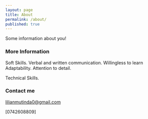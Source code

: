 ```yaml
---
layout: page
title: About
permalink: /about/
published: true
---
```


Some information about you!

### More Information

Soft Skills.
Verbal and written communication.
Willingless to learn
Adaptability.
Attention to detail.

Technical Skills.

### Contact me

[lilianmutinda0@gmail.com](mailto:lilianmutinda0@gmail.com)

[0742608809]